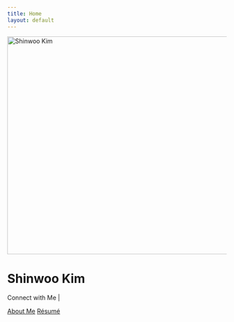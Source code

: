 ```yaml
---
title: Home
layout: default
---
```

<!-- hero area -->
<style>
   @media only screen and (min-width: 1000px) {
	/* For large screens: */
	.main-container {max-width: none}
  }
</style>
<div class="container col-xxl-8 px-4 py-5">
   <div class="row flex-lg-row align-items-center g-5 py-5">
      <div class="col-10 col-sm-8 col-lg-6">
         <img src="{{site.baseurl}}/assets/img/profile.jpg" class="d-block mx-lg-auto img-fluid img-thumbnail" alt="Shinwoo Kim" width="700" height="500" loading="lazy">
      </div>
      <div class="col-lg-6">
         <h1 class="autography display-2 lh-1">Shinwoo Kim</h1>
         <code class="h4 mb-3"><span class="typed" data-typed-items="Software Developer,Pitt Student, Educator, Computer Scientist"></span></code>
         <p>Connect with Me | 
           <a class="social-icon" href="{{'/contacts' | prepend: site.baseurl}}"><i class="fa-solid fa-message"></i></a>
            <a class="social-icon" href="mailto:{{ site.email }}"><i class="fas fa-envelope"></i></a>
            <a class="social-icon" href="https://linkedin.com/in/{{ site.linkedin_username }}"> <i class="fab fa-linkedin-in"></i></a>
            <a class="social-icon" href="https://github.com/{{ site.github_username }}"><i class="fab fa-github"></i></a>
            <a class="social-icon" href="https://twitter.com/{{ site.twitter_username }}"><i class="fab fa-twitter"></i></a>
            <a class="social-icon" href="https://instagram.com/{{ site.instagram_username }}"><i class="fab fa-instagram"></i></a>
         </p>
         <div class="d-grid gap-2 d-md-flex justify-content-md-start">
            <a class="btn btn-dark btn-lg px-4 me-md-2" href="{{ '/about' | prepend: site.baseurl }}">About Me</a>
            <a class="btn btn-dark btn-lg px-4 me-md-2" href="{{ '/assets/Resume.pdf' | prepend: site.baseurl }}">Résumé</a>
         </div>
      </div>
   </div>
</div>
<script src="https://cdn.jsdelivr.net/npm/typed.js@2.0.12"></script>